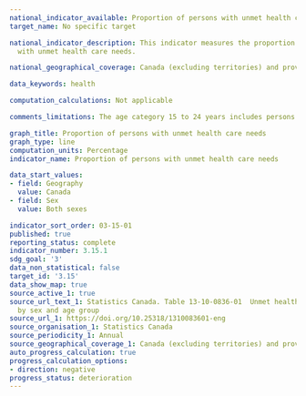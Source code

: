 ```yaml
---
national_indicator_available: Proportion of persons with unmet health care needs
target_name: No specific target

national_indicator_description: This indicator measures the proportion of persons
  with unmet health care needs.

national_geographical_coverage: Canada (excluding territories) and provinces

data_keywords: health

computation_calculations: Not applicable

comments_limitations: The age category 15 to 24 years includes persons aged 16 to 24 years for years prior to 2022. Estimates for Canada do not include the territories.

graph_title: Proportion of persons with unmet health care needs
graph_type: line
computation_units: Percentage
indicator_name: Proportion of persons with unmet health care needs

data_start_values:
- field: Geography
  value: Canada
- field: Sex
  value: Both sexes

indicator_sort_order: 03-15-01
published: true
reporting_status: complete
indicator_number: 3.15.1
sdg_goal: '3'
data_non_statistical: false
target_id: '3.15'
data_show_map: true
source_active_1: true
source_url_text_1: Statistics Canada. Table 13-10-0836-01  Unmet health care needs
  by sex and age group
source_url_1: https://doi.org/10.25318/1310083601-eng
source_organisation_1: Statistics Canada
source_periodicity_1: Annual
source_geographical_coverage_1: Canada (excluding territories) and provinces
auto_progress_calculation: true
progress_calculation_options:
- direction: negative
progress_status: deterioration
---
```

